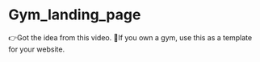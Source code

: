 # Gym_landing_page
 👉Got the idea from this video.
 🤷If you own a gym, use this as a template for your website.
